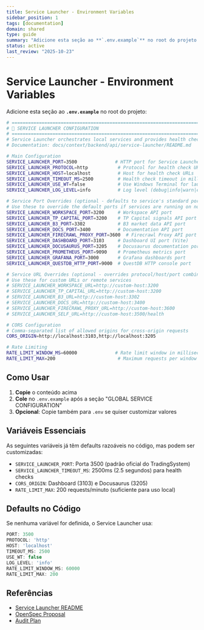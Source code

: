 ```yaml
---
title: Service Launcher - Environment Variables
sidebar_position: 1
tags: [documentation]
domain: shared
type: guide
summary: "Adicione esta seção ao **`.env.example`** no root do projeto:"
status: active
last_review: "2025-10-23"
---
```


# Service Launcher - Environment Variables

Adicione esta seção ao **`.env.example`** no root do projeto:

```bash
# ==============================================================================
# 🚀 SERVICE LAUNCHER CONFIGURATION
# ==============================================================================
# Service Launcher orchestrates local services and provides health checks
# Documentation: docs/context/backend/api/service-launcher/README.md

# Main Configuration
SERVICE_LAUNCHER_PORT=3500              # HTTP port for Service Launcher API
SERVICE_LAUNCHER_PROTOCOL=http           # Protocol for health check URLs (http|https)
SERVICE_LAUNCHER_HOST=localhost          # Host for health check URLs
SERVICE_LAUNCHER_TIMEOUT_MS=2500         # Health check timeout in milliseconds
SERVICE_LAUNCHER_USE_WT=false            # Use Windows Terminal for launch (true|false)
SERVICE_LAUNCHER_LOG_LEVEL=info          # Log level (debug|info|warn|error)

# Service Port Overrides (optional - defaults to service's standard port)
# Use these to override the default ports if services are running on non-standard ports
SERVICE_LAUNCHER_WORKSPACE_PORT=3200     # Workspace API port
SERVICE_LAUNCHER_TP_CAPITAL_PORT=3200    # TP Capital signals API port
SERVICE_LAUNCHER_B3_PORT=3302            # B3 market data API port
SERVICE_LAUNCHER_DOCS_PORT=3400          # Documentation API port
SERVICE_LAUNCHER_FIRECRAWL_PROXY_PORT=3600  # Firecrawl Proxy API port
SERVICE_LAUNCHER_DASHBOARD_PORT=3103     # Dashboard UI port (Vite)
SERVICE_LAUNCHER_DOCUSAURUS_PORT=3205    # Docusaurus documentation port
SERVICE_LAUNCHER_PROMETHEUS_PORT=9090    # Prometheus metrics port
SERVICE_LAUNCHER_GRAFANA_PORT=3000       # Grafana dashboards port
SERVICE_LAUNCHER_QUESTDB_HTTP_PORT=9000  # QuestDB HTTP console port

# Service URL Overrides (optional - overrides protocol/host/port combination)
# Use these for custom URLs or remote services
# SERVICE_LAUNCHER_WORKSPACE_URL=http://custom-host:3200
# SERVICE_LAUNCHER_TP_CAPITAL_URL=http://custom-host:3200
# SERVICE_LAUNCHER_B3_URL=http://custom-host:3302
# SERVICE_LAUNCHER_DOCS_URL=http://custom-host:3400
# SERVICE_LAUNCHER_FIRECRAWL_PROXY_URL=http://custom-host:3600
# SERVICE_LAUNCHER_SELF_URL=http://custom-host:3500/health

# CORS Configuration
# Comma-separated list of allowed origins for cross-origin requests
CORS_ORIGIN=http://localhost:3103,http://localhost:3205

# Rate Limiting
RATE_LIMIT_WINDOW_MS=60000              # Rate limit window in milliseconds (default: 1 minute)
RATE_LIMIT_MAX=200                       # Maximum requests per window (default: 200)
```

## Como Usar

1. **Copie** o conteúdo acima
2. **Cole** no `.env.example` após a seção "GLOBAL SERVICE CONFIGURATION"
3. **Opcional**: Copie também para `.env` se quiser customizar valores

## Variáveis Essenciais

As seguintes variáveis já têm defaults razoáveis no código, mas podem ser customizadas:

- `SERVICE_LAUNCHER_PORT`: Porta 3500 (padrão oficial do TradingSystem)
- `SERVICE_LAUNCHER_TIMEOUT_MS`: 2500ms (2.5 segundos) para health checks
- `CORS_ORIGIN`: Dashboard (3103) e Docusaurus (3205)
- `RATE_LIMIT_MAX`: 200 requests/minuto (suficiente para uso local)

## Defaults no Código

Se nenhuma variável for definida, o Service Launcher usa:
```javascript
PORT: 3500
PROTOCOL: 'http'
HOST: 'localhost'
TIMEOUT_MS: 2500
USE_WT: false
LOG_LEVEL: 'info'
RATE_LIMIT_WINDOW_MS: 60000
RATE_LIMIT_MAX: 200
```

## Referências

- [Service Launcher README](./README.md)
- [OpenSpec Proposal](../../../infrastructure/openspec/changes/fix-service-launcher-critical-issues/proposal.md)
- [Audit Plan](../../../docs/reports/service-launcher-audit-plan.md)











